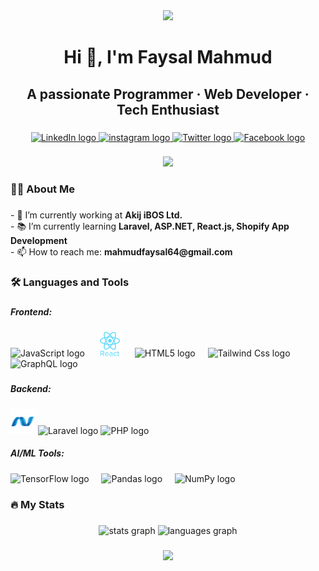 <div align="center">
  <img height="150" src="https://tenor.com/PklS.gif" />
</div>

<h1 align="center">Hi 👋, I'm Faysal Mahmud</h1>
<h2 align="center">
  A passionate Programmer · Web Developer · Tech Enthusiast
</h2>

###

<div align="center">
  <a href="https://linkedin.com/in/faysalmahmud74" target="_blank">
    <img
      src="https://img.shields.io/static/v1?message=LinkedIn&logo=linkedin&label=&color=0077B5&logoColor=white&labelColor=&style=for-the-badge"
      height="25"
      alt="LinkedIn logo"
    />
  </a>
  <a href="https://www.instagram.com/faysalignity/" target="_blank">
    <img
      src="https://img.shields.io/static/v1?message=Instagram&logo=instagram&label=&color=E4405F&logoColor=white&labelColor=&style=for-the-badge"
      height="25"
      alt="instagram logo"
    />
  </a>
  <a href="https://twitter.com/faysalignity" target="_blank">
    <img
      src="https://img.shields.io/static/v1?message=Twitter&logo=twitter&label=&color=1DA1F2&logoColor=white&labelColor=&style=for-the-badge"
      height="25"
      alt="Twitter logo"
    />
  </a>
  <a href="https://fb.com/faysalmahmud74" target="_blank">
    <img
      src="https://img.shields.io/static/v1?message=Facebook&logo=facebook&label=&color=1877F2&logoColor=white&labelColor=&style=for-the-badge"
      height="25"
      alt="Facebook logo"
    />
  </a>
</div>

###

<div align="center">
  <img
    src="https://visitor-badge.laobi.icu/badge?page_id=faysalmahmud74.faysalmahmud74"
  />
</div>

###

<h3 align="left">👩‍💻 About Me</h3>

###

<p align="left">
  - 🔭 I’m currently working at
  <b>Akij iBOS Ltd.</b><br />
  - 📚 I’m currently learning
  <b>Laravel, ASP.NET, React.js, Shopify App Development</b><br />
  - 📫 How to reach me: <b>mahmudfaysal64@gmail.com</b>
</p>

###

<h3 align="left">🛠 Languages and Tools</h3>

###

<h5 align="left">Frontend:</h5>

###

<div align="left">
  <img
    src="https://cdn.jsdelivr.net/gh/devicons/devicon/icons/javascript/javascript-original.svg"
    height="40"
    alt="JavaScript logo"
  />
  <img width="12" />
  <img
    src="https://raw.githubusercontent.com/devicons/devicon/master/icons/react/react-original-wordmark.svg"
    height="40"
    alt="React logo"
  />
  <img width="12" />
  <img
    src="https://cdn.jsdelivr.net/gh/devicons/devicon/icons/html5/html5-original.svg"
    height="40"
    alt="HTML5 logo"
  />
  <img width="12" />
  <img
    src="https://www.svgrepo.com/show/374118/tailwind.svg"
    height="40"
    alt="Tailwind Css logo"
  />
  <img width="12" />
  <img
    src="https://cdn.jsdelivr.net/gh/devicons/devicon/icons/graphql/graphql-plain.svg"
    height="40"
    alt="GraphQL logo"
  />
</div>

###

<h5 align="left">Backend:</h5>

<div align="left">
  <img
    src="https://raw.githubusercontent.com/devicons/devicon/master/icons/dot-net/dot-net-original.svg"
    height="40"
    alt="ASP.NET logo"
  />
  <img
    src="https://cdn.worldvectorlogo.com/logos/laravel-2.svg"
    height="40"
    alt="Laravel logo"
  />
  <img
    src="https://cdn.jsdelivr.net/gh/devicons/devicon/icons/php/php-original.svg"
    height="40"
    alt="PHP logo"
  />
  <img width="12" />
  <img width="12" />
</div>

<h5 align="left">AI/ML Tools:</h5>

###

<div align="left">
  <img
    src="https://cdn.jsdelivr.net/gh/devicons/devicon/icons/tensorflow/tensorflow-original.svg"
    height="40"
    alt="TensorFlow logo"
  />
  <img width="12" />
  <img
    src="https://cdn.jsdelivr.net/gh/devicons/devicon/icons/pandas/pandas-original.svg"
    height="40"
    alt="Pandas logo"
  />
  <img width="12" />
  <img
    src="https://cdn.jsdelivr.net/gh/devicons/devicon/icons/numpy/numpy-original.svg"
    height="40"
    alt="NumPy logo"
  />
  <img width="12" />
</div>

###

<h3 align="left">🔥 My Stats</h3>

###

<div align="center">
  <img
    src="https://github-readme-stats.vercel.app/api?username=faysalmahmud74&hide_title=false&hide_rank=false&show_icons=true&include_all_commits=true&count_private=true&disable_animations=false&theme=dracula&locale=en&hide_border=false"
    height="150"
    alt="stats graph"
  />
  <img
    src="https://github-readme-stats.vercel.app/api/top-langs?username=faysalmahmud74&locale=en&hide_title=false&layout=compact&card_width=320&langs_count=5&theme=dracula&hide_border=false"
    height="150"
    alt="languages graph"
  />

  ###
  ![](https://github-readme-streak-stats.herokuapp.com/?user=faysalmahmud74&theme=neon&hide_border=false)
</div>
